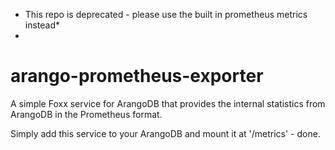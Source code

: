 * This repo is deprecated - please use the built in prometheus metrics instead*
* 
# arango-prometheus-exporter
A simple Foxx service for ArangoDB that provides the internal statistics
from ArangoDB in the Prometheus format.

Simply add this service to your ArangoDB and mount it at '/metrics' - done.
